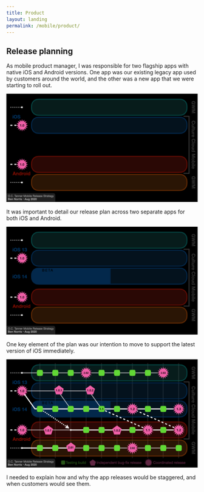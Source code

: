 ```yaml
---
title: Product
layout: landing
permalink: /mobile/product/
---
```


<div class="entry-content">
    <h2>Release planning</h2>
    <p class="inner">As mobile product manager, I was responsible for two flagship apps with native iOS and Android versions. One app was our existing legacy app used by customers around the world, and the other was a new app that we were starting to roll out.</p>
    <div class="entries-grid">
        <div class="entry">
            <img src="/assets/images/release-plan-01.png" class="entry-image" alt="Release plan">
            <p class="entry-excerpt">It was important to detail our release plan across two separate apps for both iOS and Android.</p>
        </div>
        <div class="entry">
            <img src="/assets/images/release-plan-02.png" class="entry-image" alt="Release plan">
            <p class="entry-excerpt">One key element of the plan was our intention to move to support the latest version of iOS immediately.</p>
        </div>
        <div class="entry">
            <img src="/assets/images/release-plan-03.png" class="entry-image" alt="Release plan">
            <p class="entry-excerpt">I needed to explain how and why the app releases would be staggered, and when customers would see them.</p>
        </div>
    </div>
</div>
